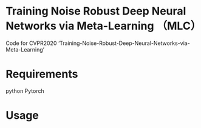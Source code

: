 # Training Noise Robust Deep Neural Networks via Meta-Learning （MLC）
Code for CVPR2020 ‘Training-Noise-Robust-Deep-Neural-Networks-via-Meta-Learning’
# Requirements
python
Pytorch
# Usage
